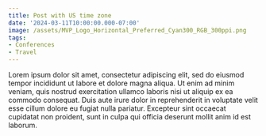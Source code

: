 ```yaml
---
title: Post with US time zone
date: '2024-03-11T10:00:00.000-07:00'
image: /assets/MVP_Logo_Horizontal_Preferred_Cyan300_RGB_300ppi.png
tags:
- Conferences
- Travel
---
```


Lorem ipsum dolor sit amet, consectetur adipiscing elit, sed do eiusmod tempor incididunt ut labore et dolore magna aliqua. Ut enim ad minim veniam, quis nostrud exercitation ullamco laboris nisi ut aliquip ex ea commodo consequat. Duis aute irure dolor in reprehenderit in voluptate velit esse cillum dolore eu fugiat nulla pariatur. Excepteur sint occaecat cupidatat non proident, sunt in culpa qui officia deserunt mollit anim id est laborum.

